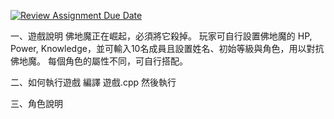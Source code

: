 [![Review Assignment Due Date](https://classroom.github.com/assets/deadline-readme-button-22041afd0340ce965d47ae6ef1cefeee28c7c493a6346c4f15d667ab976d596c.svg)](https://classroom.github.com/a/_v8RbUGg)

一、遊戲說明
佛地魔正在崛起，必須將它殺掉。
玩家可自行設置佛地魔的 HP, Power, Knowledge，並可輸入10名成員且設置姓名、初始等級與角色，用以對抗佛地魔。
每個角色的屬性不同，可自行搭配。

二、如何執行遊戲
編譯 遊戲.cpp 然後執行

三、角色說明

